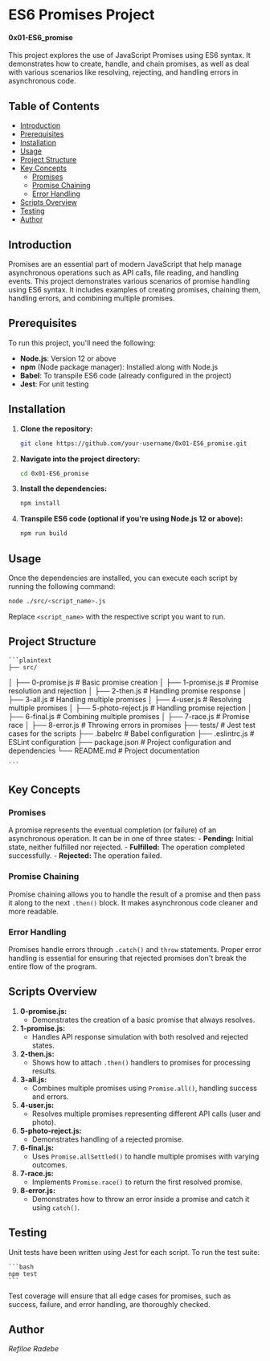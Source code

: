 # ES6 Promises Project

#### 0x01-ES6_promise

This project explores the use of JavaScript Promises using ES6 syntax. It demonstrates how to create, handle, and chain promises, as well as deal with various scenarios like resolving, rejecting, and handling errors in asynchronous code.

## Table of Contents

- [Introduction](#introduction)
- [Prerequisites](#prerequisites)
- [Installation](#installation)
- [Usage](#usage)
- [Project Structure](#project-structure)
- [Key Concepts](#key-concepts)
  - [Promises](#promises)
  - [Promise Chaining](#promise-chaining)
  - [Error Handling](#error-handling)
- [Scripts Overview](#scripts-overview)
- [Testing](#testing)
- [Author](#author)

## Introduction

Promises are an essential part of modern JavaScript that help manage asynchronous operations such as API calls, file reading, and handling events. This project demonstrates various scenarios of promise handling using ES6 syntax. It includes examples of creating promises, chaining them, handling errors, and combining multiple promises.

## Prerequisites

To run this project, you'll need the following:

- **Node.js**: Version 12 or above
- **npm** (Node package manager): Installed along with Node.js
- **Babel**: To transpile ES6 code (already configured in the project)
- **Jest**: For unit testing

## Installation

1. **Clone the repository:**

   ```bash
   git clone https://github.com/your-username/0x01-ES6_promise.git
   ```

2. **Navigate into the project directory:**

   ```bash
   cd 0x01-ES6_promise
   ```

3. **Install the dependencies:**
   ```bash
   npm install
   ```
4. **Transpile ES6 code (optional if you're using Node.js 12 or above):**
   ```bash
   npm run build
   ```

## Usage

Once the dependencies are installed, you can execute each script by running the following command:

```bash
node ./src/<script_name>.js
```

Replace `<script_name>` with the respective script you want to run.

## Project Structure

    ```plaintext
    ├── src/

│ ├── 0-promise.js # Basic promise creation
│ ├── 1-promise.js # Promise resolution and rejection
│ ├── 2-then.js # Handling promise response
│ ├── 3-all.js # Handling multiple promises
│ ├── 4-user.js # Resolving multiple promises
│ ├── 5-photo-reject.js # Handling promise rejection
│ ├── 6-final.js # Combining multiple promises
│ ├── 7-race.js # Promise race
│ ├── 8-error.js # Throwing errors in promises
├── tests/ # Jest test cases for the scripts
├── .babelrc # Babel configuration
├── .eslintrc.js # ESLint configuration
├── package.json # Project configuration and dependencies
└── README.md # Project documentation

    ```

## Key Concepts

### Promises

A promise represents the eventual completion (or failure) of an asynchronous operation. It can be in one of three states: - **Pending:** Initial state, neither fulfilled nor rejected. - **Fulfilled:** The operation completed successfully. - **Rejected:** The operation failed.

### Promise Chaining

Promise chaining allows you to handle the result of a promise and then pass it along to the next `.then()` block. It makes asynchronous code cleaner and more readable.

### Error Handling

Promises handle errors through `.catch()` and `throw` statements. Proper error handling is essential for ensuring that rejected promises don't break the entire flow of the program.

## Scripts Overview

1. **0-promise.js:**
   - Demonstrates the creation of a basic promise that always resolves.
2. **1-promise.js:**
   - Handles API response simulation with both resolved and rejected states.
3. **2-then.js:**
   - Shows how to attach `.then()` handlers to promises for processing results.
4. **3-all.js:**
   - Combines multiple promises using `Promise.all()`, handling success and errors.
5. **4-user.js:**
   - Resolves multiple promises representing different API calls (user and photo).
6. **5-photo-reject.js:**
   - Demonstrates handling of a rejected promise.
7. **6-final.js:**
   - Uses `Promise.allSettled()` to handle multiple promises with varying outcomes.
8. **7-race.js:**
   - Implements `Promise.race()` to return the first resolved promise.
9. **8-error.js:**
   - Demonstrates how to throw an error inside a promise and catch it using `catch()`.

## Testing

Unit tests have been written using Jest for each script. To run the test suite:

    ```bash
    npm test
    ```

Test coverage will ensure that all edge cases for promises, such as success, failure, and error handling, are thoroughly checked.

## Author

_Refiloe Radebe_
